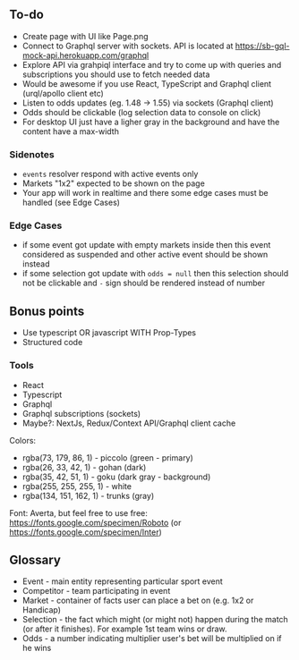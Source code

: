 ## To-do

- Create page with UI like Page.png
- Connect to Graphql server with sockets. API is located at https://sb-gql-mock-api.herokuapp.com/graphql
- Explore API via grahpiql interface and try to come up with queries and subscriptions you should use to fetch needed data
- Would be awesome if you use React, TypeScript and Graphql client (urql/apollo client etc)
- Listen to odds updates (eg. 1.48 -> 1.55) via sockets (Graphql client)
- Odds should be clickable (log selection data to console on click)
- For desktop UI just have a ligher gray in the background and have the content have a max-width

### Sidenotes

- `events` resolver respond with active events only
- Markets "1x2" expected to be shown on the page
- Your app will work in realtime and there some edge cases must be handled (see Edge Cases)

### Edge Cases

- if some event got update with empty markets inside then this event considered as suspended and other active event should be shown instead
- if some selection got update with `odds = null` then this selection should not be clickable and `-` sign should be rendered instead of number


## Bonus points
- Use typescript OR javascript WITH Prop-Types
- Structured code


### Tools

- React
- Typescript
- Graphql
- Graphql subscriptions (sockets)
- Maybe?: NextJs, Redux/Context API/Graphql client cache

Colors:

- rgba(73, 179, 86, 1) - piccolo (green - primary)
- rgba(26, 33, 42, 1) - gohan (dark)
- rgba(35, 42, 51, 1) - goku (dark gray - background)
- rgba(255, 255, 255, 1) - white
- rgba(134, 151, 162, 1) - trunks (gray)

Font: Averta, but feel free to use free: https://fonts.google.com/specimen/Roboto (or https://fonts.google.com/specimen/Inter)

## Glossary

- Event - main entity representing particular sport event
- Competitor - team participating in event
- Market - container of facts user can place a bet on (e.g. 1x2 or Handicap)
- Selection - the fact which might (or might not) happen during the match (or after it finishes). For example 1st team wins or draw.
- Odds - a number indicating multiplier user's bet will be multiplied on if he wins
